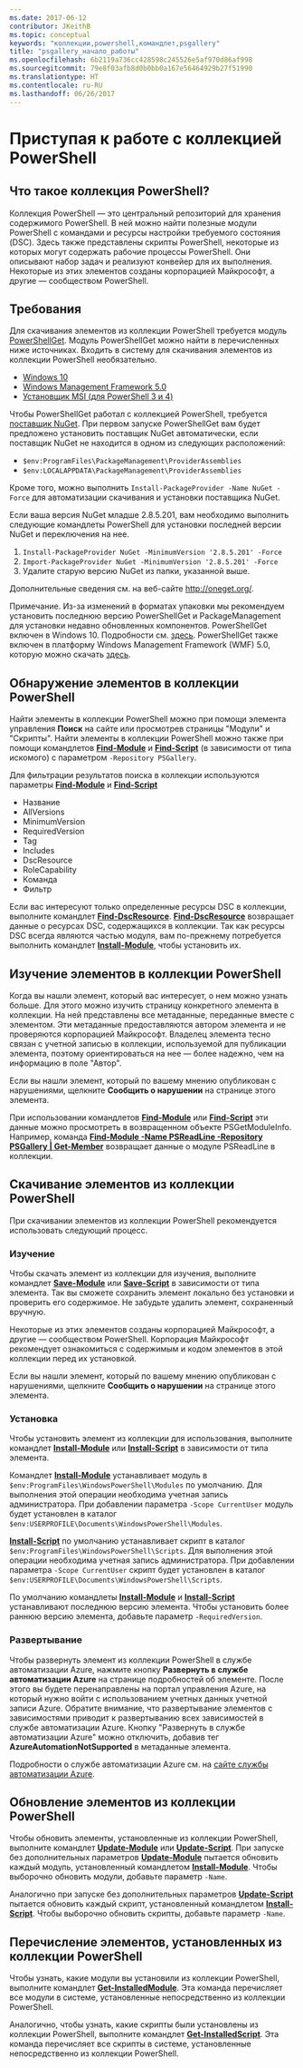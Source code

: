 ```yaml
---
ms.date: 2017-06-12
contributor: JKeithB
ms.topic: conceptual
keywords: "коллекции,powershell,командлет,psgallery"
title: "psgallery_начало_работы"
ms.openlocfilehash: 6b2119a736cc428598c245526e5af970d86af998
ms.sourcegitcommit: 79e8f03afb8d0b0bb0a167e56464929b27f51990
ms.translationtype: HT
ms.contentlocale: ru-RU
ms.lasthandoff: 06/26/2017
---
```

<a id="get-started-with-the-powershell-gallery" class="xliff"></a>
# Приступая к работе с коллекцией PowerShell

<a id="what-is-the-powershell-gallery" class="xliff"></a>
## Что такое коллекция PowerShell?

Коллекция PowerShell — это центральный репозиторий для хранения содержимого PowerShell.
В ней можно найти полезные модули PowerShell с командами и ресурсы настройки требуемого состояния (DSC). Здесь также представлены скрипты PowerShell, некоторые из которых могут содержать рабочие процессы PowerShell. Они описывают набор задач и реализуют конвейер для их выполнения.
Некоторые из этих элементов созданы корпорацией Майкрософт, а другие — сообществом PowerShell.

<a id="requirements" class="xliff"></a>
## Требования

Для скачивания элементов из коллекции PowerShell требуется модуль [PowerShellGet](http://go.microsoft.com/fwlink/?LinkID=760387&clcid=0x409). Модуль PowerShellGet можно найти в перечисленных ниже источниках. Входить в систему для скачивания элементов из коллекции PowerShell необязательно.

-   [Windows 10](http://go.microsoft.com/fwlink/?LinkID=624830&clcid=0x409)
-   [Windows Management Framework 5.0](http://go.microsoft.com/fwlink/?LinkId=398175)
-   [Установщик MSI (для PowerShell 3 и 4)](http://go.microsoft.com/fwlink/?LinkID=746217&clcid=0x409)

Чтобы PowerShellGet работал с коллекцией PowerShell, требуется [поставщик NuGet](http://go.microsoft.com/fwlink/?LinkId=722208). При первом запуске PowerShellGet вам будет предложено установить поставщик NuGet автоматически, если поставщик NuGet не находится в одном из следующих расположений:

- `$env:ProgramFiles\PackageManagement\ProviderAssemblies`
- `$env:LOCALAPPDATA\PackageManagement\ProviderAssemblies`

Кроме того, можно выполнить `Install-PackageProvider -Name NuGet -Force` для автоматизации скачивания и установки поставщика NuGet.

  
Если ваша версия NuGet младше 2.8.5.201, вам необходимо выполнить следующие командлеты PowerShell для установки последней версии NuGet и переключения на нее.

1.  `Install-PackageProvider NuGet -MinimumVersion '2.8.5.201' -Force`
2.  `Import-PackageProvider NuGet -MinimumVersion '2.8.5.201' -Force`
3.  Удалите старую версию NuGet из папки, указанной выше.

Дополнительные сведения см. на веб-сайте <http://oneget.org/>.

  
Примечание. Из-за изменений в форматах упаковки мы рекомендуем установить последнюю версию PowerShellGet и PackageManagement для установки недавно обновленных компонентов. PowerShellGet включен в Windows 10. Подробности см. [здесь](http://go.microsoft.com/fwlink/?LinkID=624830&clcid=0x409).
PowerShellGet также включен в платформу Windows Management Framework (WMF) 5.0, которую можно скачать [здесь](http://go.microsoft.com/fwlink/?LinkId=398175).

<a id="discovering-items-from-the-powershell-gallery" class="xliff"></a>
## Обнаружение элементов в коллекции PowerShell

Найти элементы в коллекции PowerShell можно при помощи элемента управления **Поиск** на сайте или просмотрев страницы "Модули" и "Скрипты". Найти элементы в коллекции PowerShell можно также при помощи командлетов [**Find-Module**](http://go.microsoft.com/fwlink/?LinkID=760387&clcid=0x409) и [**Find-Script**](http://go.microsoft.com/fwlink/?LinkID=760387&clcid=0x409) (в зависимости от типа искомого) с параметром `-Repository PSGallery`.

Для фильтрации результатов поиска в коллекции используются параметры [**Find-Module**](http://go.microsoft.com/fwlink/?LinkID=760387&clcid=0x409) и [**Find-Script**](http://go.microsoft.com/fwlink/?LinkID=760387&clcid=0x409)

- Название
- AllVersions
- MinimumVersion
- RequiredVersion
- Tag
- Includes
- DscResource
- RoleCapability
- Команда
- Фильтр

Если вас интересуют только определенные ресурсы DSC в коллекции, выполните командлет [**Find-DscResource**](http://go.microsoft.com/fwlink/?LinkID=760387&clcid=0x409).
[**Find-DscResource**](http://go.microsoft.com/fwlink/?LinkID=760387&clcid=0x409) возвращает данные о ресурсах DSC, содержащихся в коллекции. Так как ресурсы DSC всегда являются частью модуля, вам по-прежнему потребуется выполнить командлет [**Install-Module**](http://go.microsoft.com/fwlink/?LinkID=760387&clcid=0x409), чтобы установить их.

<a id="learning-about-items-in-the-powershell-gallery" class="xliff"></a>
## Изучение элементов в коллекции PowerShell

Когда вы нашли элемент, который вас интересует, о нем можно узнать больше. Для этого можно изучить страницу конкретного элемента в коллекции. На ней представлены все метаданные, переданные вместе с элементом. Эти метаданные предоставляются автором элемента и не проверяются корпорацией Майкрософт. Владелец элемента тесно связан с учетной записью в коллекции, используемой для публикации элемента, поэтому ориентироваться на нее — более надежно, чем на информацию в поле "Автор".

Если вы нашли элемент, который по вашему мнению опубликован с нарушениями, щелкните **Сообщить о нарушении** на странице этого элемента.

При использовании командлетов [**Find-Module**](http://go.microsoft.com/fwlink/?LinkID=760387&clcid=0x409) или [**Find-Script**](http://go.microsoft.com/fwlink/?LinkID=760387&clcid=0x409) эти данные можно просмотреть в возвращенном объекте PSGetModuleInfo. Например, команда [**Find-Module -Name PSReadLine -Repository PSGallery | Get-Member**](http://go.microsoft.com/fwlink/?LinkID=760387&clcid=0x409) возвращает данные о модуле PSReadLine в коллекции.

<a id="downloading-items-from-the-powershell-gallery" class="xliff"></a>
## Скачивание элементов из коллекции PowerShell

При скачивании элементов из коллекции PowerShell рекомендуется использовать следующий процесс.

<a id="inspect" class="xliff"></a>
### Изучение

Чтобы скачать элемент из коллекции для изучения, выполните командлет [**Save-Module**](http://go.microsoft.com/fwlink/?LinkID=760387&clcid=0x409) или [**Save-Script**](http://go.microsoft.com/fwlink/?LinkID=760387&clcid=0x409) в зависимости от типа элемента. Так вы сможете сохранить элемент локально без установки и проверить его содержимое. Не забудьте удалить элемент, сохраненный вручную.

Некоторые из этих элементов созданы корпорацией Майкрософт, а другие — сообществом PowerShell. Корпорация Майкрософт рекомендует ознакомиться с содержимым и кодом элементов в этой коллекции перед их установкой.

Если вы нашли элемент, который по вашему мнению опубликован с нарушениями, щелкните **Сообщить о нарушении** на странице этого элемента.

<a id="install" class="xliff"></a>
### Установка

Чтобы установить элемент из коллекции для использования, выполните командлет [**Install-Module**](http://go.microsoft.com/fwlink/?LinkID=760387&clcid=0x409) или [**Install-Script**](http://go.microsoft.com/fwlink/?LinkID=760387&clcid=0x409) в зависимости от типа элемента.

Командлет [**Install-Module**](http://go.microsoft.com/fwlink/?LinkID=760387&clcid=0x409) устанавливает модуль в `$env:ProgramFiles\WindowsPowerShell\Modules` по умолчанию. Для выполнения этой операции необходима учетная запись администратора. При добавлении параметра `-Scope
CurrentUser` модуль будет установлен в каталог `$env:USERPROFILE\Documents\WindowsPowerShell\Modules`.

[**Install-Script**](http://go.microsoft.com/fwlink/?LinkID=760387&clcid=0x409) по умолчанию устанавливает скрипт в каталог `$env:ProgramFiles\WindowsPowerShell\Scripts`. Для выполнения этой операции необходима учетная запись администратора. При добавлении параметра `-Scope
CurrentUser` скрипт будет установлен в каталог `$env:USERPROFILE\Documents\WindowsPowerShell\Scripts`.

По умолчанию командлеты [**Install-Module**](http://go.microsoft.com/fwlink/?LinkID=760387&clcid=0x409) и [**Install-Script**](http://go.microsoft.com/fwlink/?LinkID=760387&clcid=0x409) устанавливают последнюю версию элемента. Чтобы установить более раннюю версию элемента, добавьте параметр `-RequiredVersion`.

<a id="deploy" class="xliff"></a>
### Развертывание

Чтобы развернуть элемент из коллекции PowerShell в службе автоматизации Azure, нажмите кнопку **Развернуть в службе автоматизации Azure** на странице подробностей об элементе. После этого вы будете перенаправлены на портал управления Azure, на который нужно войти с использованием учетных данных учетной записи Azure. Обратите внимание, что развертывание элементов с зависимостями приводит к развертыванию всех зависимостей в службе автоматизации Azure. Кнопку "Развернуть в службе автоматизации Azure" можно отключить, добавив тег **AzureAutomationNotSupported** в метаданные элемента.

Подробности о службе автоматизации Azure см. на [сайте службы автоматизации Azure](http://azure.microsoft.com/en-us/services/automation/).

<a id="updating-items-from-the-powershell-gallery" class="xliff"></a>
## Обновление элементов из коллекции PowerShell

Чтобы обновить элементы, установленные из коллекции PowerShell, выполните командлет [**Update-Module**](http://go.microsoft.com/fwlink/?LinkID=760387&clcid=0x409) или [**Update-Script**](http://go.microsoft.com/fwlink/?LinkID=760387&clcid=0x409). При запуске без дополнительных параметров [**Update-Module**](http://go.microsoft.com/fwlink/?LinkID=760387&clcid=0x409) пытается обновить каждый модуль, установленный командлетом [**Install-Module**](http://go.microsoft.com/fwlink/?LinkID=760387&clcid=0x409).
Чтобы выборочно обновить модули, добавьте параметр `-Name`.

Аналогично при запуске без дополнительных параметров [**Update-Script**](http://go.microsoft.com/fwlink/?LinkID=760387&clcid=0x409) пытается обновить каждый скрипт, установленный командлетом [**Install-Script**](http://go.microsoft.com/fwlink/?LinkID=760387&clcid=0x409).
Чтобы выборочно обновить скрипты, добавьте параметр `-Name`.

<a id="list-items-that-you-have-installed-from-the-powershell-gallery" class="xliff"></a>
## Перечисление элементов, установленных из коллекции PowerShell

Чтобы узнать, какие модули вы установили из коллекции PowerShell, выполните командлет [**Get-InstalledModule**](http://go.microsoft.com/fwlink/?LinkID=760387&clcid=0x409). Эта команда перечисляет все модули в системе, установленные непосредственно из коллекции PowerShell.

Аналогично, чтобы узнать, какие скрипты были установлены из коллекции PowerShell, выполните командлет [**Get-InstalledScript**](http://go.microsoft.com/fwlink/?LinkID=760387&clcid=0x409). Эта команда перечисляет все скрипты в системе, установленные непосредственно из коллекции PowerShell.

